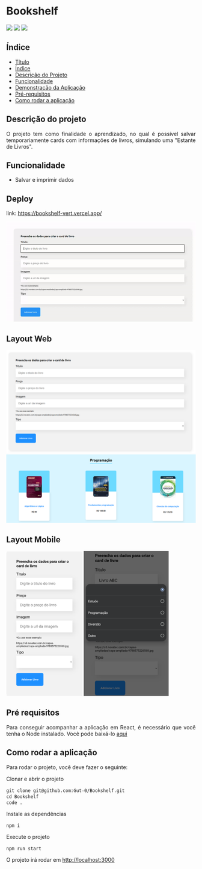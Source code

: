 # Bookshelf
<p>
    <img src="https://img.shields.io/static/v1?label=react&message=framework&color=blue&style=for-the-badge&logo=REACT"/>
    <img src="http://img.shields.io/static/v1?label=STATUS&message=CONCLUIDO&color=GREEN&style=for-the-badge"/>
    <img src="http://img.shields.io/static/v1?label=IDEA&message=INTELLIJ&color=GREEN&style=for-the-badge" />
</p>

## Índice

* [Título](#Bookshelf)
* [Índice](#índice)
* [Descrição do Projeto](#descrição-do-projeto)
* [Funcionalidade](#funcionalidade)
* [Demonstração da Aplicação](#layout-web)
* [Pré-requisitos](#pré-requisitos)
* [Como rodar a aplicação](#como-rodar-a-aplicao)

## Descrição do projeto

<p style="text-align: justify">
    O projeto tem como finalidade o aprendizado, no qual é possível salvar temporariamente cards com informações de livros, simulando uma "Estante de Livros". 
</p>

## Funcionalidade

* Salvar e imprimir dados

## Deploy
<a target="_blank"> link: https://bookshelf-vert.vercel.app/ </a>

![Video demonstrativo](public/images/demonstrativo.gif)

## Layout Web

![Layout Formulário Web](public/images/REACT1.png)
![Estrutura de livros salvos para web](public/images/REACT3.png)

## Layout Mobile

<div>
    <img src="public/images/mobile1.png" alt="Representação do formulário na web" style="width: 40%"/>
    <img src="public/images/mobile2.png" style="width: 45%"/>
</div>

## Pré requisitos

<p style="text-align: justify">
    Para conseguir acompanhar a aplicação em React, é necessário que você tenha o Node instalado. Você pode baixá-lo 
<a href="https://nodejs.org/en/download/" target="_blank" >aqui</a>
</p>

## Como rodar a aplicação
Para rodar o projeto, você deve fazer o seguinte:

Clonar e abrir o projeto 
````
git clone git@github.com:Gut-0/Bookshelf.git
cd Bookshelf
code .
````
Instale as dependências
````
npm i
````
Execute o projeto
````
npm run start
````
O projeto irá rodar em [http://localhost:3000](http://localhost:3000)